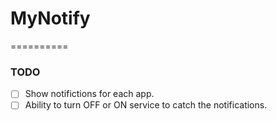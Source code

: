 # MyNotify
==========

### TODO

- [ ] Show notifictions for each app.
- [ ] Ability to turn OFF or ON service to catch the notifications.